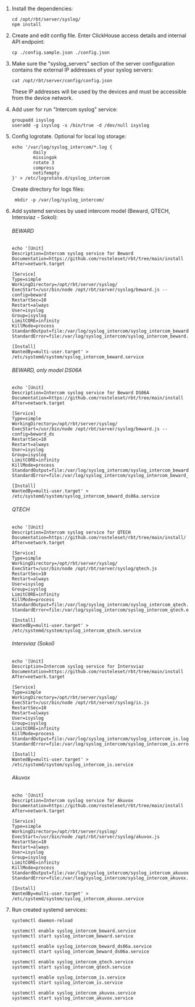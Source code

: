1. Install the dependencies:
    ```
    cd /opt/rbt/server/syslog/
    npm install
    ```
2. Create and edit config file. Enter ClickHouse access details and internal API endpoint:
    ```
    cp ./config.sample.json ./config.json
    ```
3. Make sure the "syslog_servers" section of the server configuration
   contains the external IP addresses of your syslog servers:
    ```
    cat /opt/rbt/server/config/config.json
    ```
   These IP addresses will be used by the devices and must be accessible from the device network.
4. Add user for run "Intercom syslog" service:
    ````
    groupadd isyslog
    useradd -g isyslog -s /bin/true -d /dev/null isyslog
    ````
5. Config logrotate. Optional for local log storage:
    ````
    echo '/var/log/syslog_intercom/*.log {
            daily
            missingok
            rotate 3
            compress
            notifempty
    }' > /etc/logrotate.d/syslog_intercom
   ````
   Create directory for logs files:
   ````
    mkdir -p /var/log/syslog_intercom/
   ````

6. Add systemd services by used intercom model (Beward, QTECH, Intersviaz - Sokol):
   ###### BEWARD
    ````
    echo '[Unit]
    Description=Intercom syslog service for Beward
    Documentation=https://github.com/rosteleset/rbt/tree/main/install
    After=network.target
    
    [Service]
    Type=simple
    WorkingDirectory=/opt/rbt/server/syslog/
    ExecStart=/usr/bin/node /opt/rbt/server/syslog/beward.js --config=beward
    RestartSec=10
    Restart=always
    User=isyslog
    Group=isyslog
    LimitCORE=infinity
    KillMode=process
    StandardOutput=file:/var/log/syslog_intercom/syslog_intercom_beward.log
    StandardError=file:/var/log/syslog_intercom/syslog_intercom_beward.error.log
    
    [Install]
    WantedBy=multi-user.target' > /etc/systemd/system/syslog_intercom_beward.service
    ````

   ###### BEWARD, only model DS06A
    ````
    echo '[Unit]
    Description=Intercom syslog service for Beward DS06A
    Documentation=https://github.com/rosteleset/rbt/tree/main/install
    After=network.target
    
    [Service]
    Type=simple
    WorkingDirectory=/opt/rbt/server/syslog/
    ExecStart=/usr/bin/node /opt/rbt/server/syslog/beward.js --config=beward_ds
    RestartSec=10
    Restart=always
    User=isyslog
    Group=isyslog
    LimitCORE=infinity
    KillMode=process
    StandardOutput=file:/var/log/syslog_intercom/syslog_intercom_beward_ds06a.log
    StandardError=file:/var/log/syslog_intercom/syslog_intercom_beward_ds06a.error.log
    
    [Install]
    WantedBy=multi-user.target' > /etc/systemd/system/syslog_intercom_beward_ds06a.service
    ````

   ###### QTECH
    ````
    echo '[Unit]
    Description=Intercom syslog service for QTECH
    Documentation=https://github.com/rosteleset/rbt/tree/main/install/
    After=network.target
    
    [Service]
    Type=simple
    WorkingDirectory=/opt/rbt/server/syslog/
    ExecStart=/usr/bin/node /opt/rbt/server/syslog/qtech.js
    RestartSec=10
    Restart=always
    User=isyslog
    Group=isyslog
    LimitCORE=infinity
    KillMode=process
    StandardOutput=file:/var/log/syslog_intercom/syslog_intercom_qtech.log
    StandardError=file:/var/log/syslog_intercom/syslog_intercom_qtech.error.log
    
    [Install]
    WantedBy=multi-user.target' > /etc/systemd/system/syslog_intercom_qtech.service
    ````

   ###### Intersviaz (Sokol)
    ````
    echo '[Unit]
    Description=Intercom syslog service for Intersviaz
    Documentation=https://github.com/rosteleset/rbt/tree/main/install
    After=network.target
    
    [Service]
    Type=simple
    WorkingDirectory=/opt/rbt/server/syslog/
    ExecStart=/usr/bin/node /opt/rbt/server/syslog/is.js
    RestartSec=10
    Restart=always
    User=isyslog
    Group=isyslog
    LimitCORE=infinity
    KillMode=process
    StandardOutput=file:/var/log/syslog_intercom/syslog_intercom_is.log
    StandardError=file:/var/log/syslog_intercom/syslog_intercom_is.error.log
    
    [Install]
    WantedBy=multi-user.target' > /etc/systemd/system/syslog_intercom_is.service
    ````

   ###### Akuvox
    ````
    echo '[Unit]
    Description=Intercom syslog service for Akuvox
    Documentation=https://github.com/rosteleset/rbt/tree/main/install
    After=network.target
    
    [Service]
    Type=simple
    WorkingDirectory=/opt/rbt/server/syslog/
    ExecStart=/usr/bin/node /opt/rbt/server/syslog/akuvox.js
    RestartSec=10
    Restart=always
    User=isyslog
    Group=isyslog
    LimitCORE=infinity
    KillMode=process
    StandardOutput=file:/var/log/syslog_intercom/syslog_intercom_akuvox.log
    StandardError=file:/var/log/syslog_intercom/syslog_intercom_akuvox.error.log
    
    [Install]
    WantedBy=multi-user.target' > /etc/systemd/system/syslog_intercom_akuvox.service
    ````

7. Run created systemd services:
   ````
   systemctl daemon-reload
    
   systemctl enable syslog_intercom_beward.service
   systemctl start syslog_intercom_beward.service
   
   systemctl enable syslog_intercom_beward_ds06a.service
   systemctl start syslog_intercom_beward_ds06a.service
   
   systemctl enable syslog_intercom_qtech.service
   systemctl start syslog_intercom_qtech.service
   
   systemctl enable syslog_intercom_is.service
   systemctl start syslog_intercom_is.service
   
   systemctl enable syslog_intercom_akuvox.service
   systemctl start syslog_intercom_akuvox.service
    
   ````